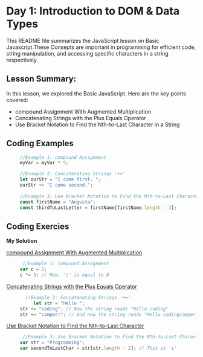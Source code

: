 # Day 1: Introduction to DOM & Data Types
This README file summarizes the JavaScript lesson on Basic Javascript.These Consepts are important in programming for efficient code, string manipulation, and accessing specific characters in a string respectively.

## Lesson Summary:
In this lesson, we explored the Basic JavaScript. Here are the key points covered:
* compound Assignment With Augmented Multiplication
* Concatenating Strings with the Plus Equals Operator
* Use Bracket Notation to Find the Nth-to-Last Character in a String
   
## Coding Examples
```jsx
     //Example 1: compound Assignment
     myVar = myVar * 5;

     //Example 2: Concatenating Strings '+='
     let ourStr = "I come first. ";
     ourStr += "I come second.";
     
     //Example 3: Use Bracket Notation to Find the Nth-to-Last Character in a String
     const firstName = "Augusta";
     const thirdToLastLetter = firstName[firstName.length - 3];
```
## Coding Exercies
  **My Solution**   

[compound Assignment With Augmented Multiplication](https://www.freecodecamp.org/learn/javascript-algorithms-and-data-structures/basic-javascript/compound-assignment-with-augmented-multiplication)

```jsx
      //Example 1: compound Assignment
     var c = 2;
     c *= 3; // Now, 'c' is equal to 6
```
[Concatenating Strings with the Plus Equals Operator](https://www.freecodecamp.org/learn/javascript-algorithms-and-data-structures/basic-javascript/concatenating-strings-with-the-plus-equals-operator)
```jsx
       //Example 2: Concatenating Strings '+='
          let str = "Hello ";
     str += "coding"; // Now the string reads "Hello coding"
     str += "camper!"; // And now the string reads "Hello codingcamper!"
```
[Use Bracket Notation to Find the Nth-to-Last Character](https://www.freecodecamp.org/learn/javascript-algorithms-and-data-structures/basic-javascript/use-bracket-notation-to-find-the-nth-to-last-character-in-a-string)
```jsx
      //Example 3: Use Bracket Notation to Find the Nth-to-Last Character in a String
     var str = "Programming";
     var secondToLastChar = str[str.length - 2]; // This is 'i'
```
